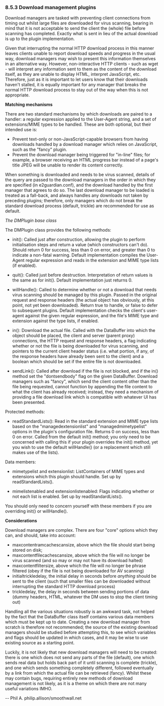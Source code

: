 ### 8.5.3 Download management plugins

Download managers are tasked with preventing client connections from timing out whilst large files are downloaded for virus scanning, bearing in mind that it is not acceptable to send the client the (whole) file before scanning has completed. Exactly what is sent in lieu of the actual download is up to the plugin implementation.

Given that interrupting the normal HTTP download process in this manner leaves clients unable to report download speeds and progress in the usual way, download managers may wish to present this information themselves in an alternative way. However, non-interactive HTTP clients - such as wget - will interpret any information sent to them as the content of the download itself, as they are unable to display HTML, interpret JavaScript, etc. Therefore, just as it is important to let users know that their downloads haven't stalled, it is equally important for any manager that breaks the normal HTTP download process to stay out of the way when this is not appropriate.

**Matching mechanisms**

There are two standard mechanisms by which downloads are paired to a handler: a regular expression applied to the User-Agent string, and a set of extensions/MIME types to be handled. These are both optional, but their intended use is:

- Prevent text-only or non-JavaScript-capable browsers from having downloads handled by a download manager which relies on JavaScript, such as the "fancy" plugin.
- Prevent the download manager being triggered for "in-line" files; for example, a browser receiving an HTML progress bar instead of a page's title JPEG will be unable to render its content correctly.

When something is downloaded and needs to be virus scanned, details of the query are passed to the download managers in the order in which they are specified (in e2guardian.conf), and the download handled by the first manager that agrees to do so. The last download manager to be loaded is treated as a fall-back, and always handles any downloads not taken by preceding plugins; therefore, only managers which do not break the standard download process (default, trickle) are recommended for use as default.

*The DMPlugin base class*

The DMPlugin class provides the following methods:

- init(): Called just after construction, allowing the plugin to perform initialisation steps and return a value (which constructors can't do). Should return 0 for success, less than 0 on error, and greater than 0 to indicate a non-fatal warning. Default implementation compiles the User-Agent regular expression and reads in the extension and MIME type lists (if enabled).

- quit(): Called just before destruction. Interpretation of return values is the same as for init(). Default implementation just returns 0.

- willHandle(): Called to determine whether or not a download that needs virus scanning should be managed by this plugin. Passed in the original request and response headers (the actual object has obviously, at this point, not yet been downloaded). Return true to handle, or false to defer to subsequent plugins. Default implementation checks the client's user-agent against the given regular expression, and the file's MIME type and extension against the type lists, if enabled.

- in(): Download the actual file. Called with the DataBuffer into which the object should be placed, the client and server (parent proxy) connections, the HTTP request and response headers, a flag indicating whether or not the file is being downloaded for virus scanning, and pointers to the current client header status (i.e. what portion, if any, of the response headers have already been sent to the client) and a boolean which should be set if the entire file is not downloaded.

- sendLink(): Called after download if the file is not blocked, and if the in() method set the "dontsendbody" flag on the given DataBuffer. Download managers such as "fancy", which send the client content other than the file being requested, cannot function by appending the file content to what the client has already received; instead, they need a mechanism of providing a file download link which is compatible with whatever UI has been presented.

Protected methods:

- readStandardLists(): Read in the standard extension and MIME type lists based on the "managedextensionlist" and "managedmimetypelist" options in the plugin's configuration file. Returns 0 on success, less than 0 on error. Called from the default init() method; you only need to be concerned with calling this if your plugin overrides the init() method, yet you wish to use the default willHandle() (or a replacement which still makes use of the lists).

Data members:

- mimetypelist and extensionlist: ListContainers of MIME types and extensions which this plugin should handle. Set up by readStandardLists().

- mimelistenabled and extensionlistenabled: Flags indicating whether or not each list is enabled. Set up by readStandardLists().

You should only need to concern yourself with these members if you are overriding init() or willHandle().

**Considerations**

Download managers are complex. There are four "core" options which they can, and should, take into account:

- maxcontentramcachescansize, above which the file should start being stored on disk; 
- maxcontentfilecachescansize, above which the file will no longer be virus scanned (and so may or may not have its download halted)
- maxcontentfiltersize, above which the file will no longer be phrase filtered (obey if the file is not being downloaded for AV scanning)
- initialtrickledelay, the initial delay in seconds before *anything* should be sent to the client (such that smaller files can be downloaded without interrupting the standard HTTP download process)
- trickledelay, the delay in seconds between sending portions of data (dummy headers, HTML, whatever the DM uses to stop the client timing out)

Handling all the various situations robustly is an awkward task, not helped by the fact that the DataBuffer class itself contains various data members which must be kept up to date. Creating a new download manager from scratch is therefore not recommended; the source of the existing download managers should be studied before attempting this, to see which variables and flags should be updated in which cases, and it may be wise to use existing source as a starting point.

Luckily, it is not likely that new download managers will need to be created: there is one which does not send any parts of the file (default), one which sends real data but holds back part of it until scanning is complete (trickle), and one which sends something completely different, followed eventually by a link from which the actual file can be retrieved (fancy). Whilst these may contain bugs, requiring entirely new methods of download management is not likely, as it is a theme on which there are not many useful variations IMHO.

--
Phil A. philip.allison/smoothwall.net
